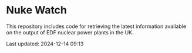 # Nuke Watch

This repository includes code for retrieving the latest information available on the output of EDF nuclear power plants in the UK.

Last updated: 2024-12-14 09:13